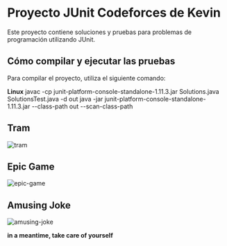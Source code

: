 # Proyecto JUnit Codeforces de Kevin 

Este proyecto contiene soluciones y pruebas para problemas de programación utilizando JUnit.

## Cómo compilar y ejecutar las pruebas

Para compilar el proyecto, utiliza el siguiente comando:

**Linux**
javac -cp junit-platform-console-standalone-1.11.3.jar Solutions.java SolutionsTest.java -d out
java -jar junit-platform-console-standalone-1.11.3.jar --class-path out --scan-class-path

## Tram
![tram](https://github.com/user-attachments/assets/b05aaf34-43ad-4098-bfa7-85c511a597ca)
## Epic Game
![epic-game](https://github.com/user-attachments/assets/3eef3d40-d8f7-46db-964f-b3d8af1b5d1c)
## Amusing Joke
![amusing-joke](https://github.com/user-attachments/assets/a068ed2f-0357-4a33-bbee-d5168bb3f63c)


**in a meantime, take care of yourself** 


